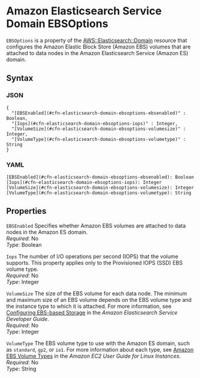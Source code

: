 # Amazon Elasticsearch Service Domain EBSOptions<a name="aws-properties-elasticsearch-domain-ebsoptions"></a>

`EBSOptions` is a property of the [AWS::Elasticsearch::Domain](aws-resource-elasticsearch-domain.md) resource that configures the Amazon Elastic Block Store \(Amazon EBS\) volumes that are attached to data nodes in the Amazon Elasticsearch Service \(Amazon ES\) domain\.

## Syntax<a name="w4ab1c21c10d120c13c15b5"></a>

### JSON<a name="aws-properties-elasticsearch-domain-ebsoptions-syntax.json"></a>

```
{
  "[EBSEnabled](#cfn-elasticsearch-domain-ebsoptions-ebsenabled)" : Boolean,
  "[Iops](#cfn-elasticsearch-domain-ebsoptions-iops)" : Integer,
  "[VolumeSize](#cfn-elasticsearch-domain-ebsoptions-volumesize)" : Integer,
  "[VolumeType](#cfn-elasticsearch-domain-ebsoptions-volumetype)" : String
}
```

### YAML<a name="aws-properties-elasticsearch-domain-ebsoptions-syntax.yaml"></a>

```
[EBSEnabled](#cfn-elasticsearch-domain-ebsoptions-ebsenabled): Boolean
[Iops](#cfn-elasticsearch-domain-ebsoptions-iops): Integer
[VolumeSize](#cfn-elasticsearch-domain-ebsoptions-volumesize): Integer
[VolumeType](#cfn-elasticsearch-domain-ebsoptions-volumetype): String
```

## Properties<a name="w4ab1c21c10d120c13c15b7"></a>

`EBSEnabled`  <a name="cfn-elasticsearch-domain-ebsoptions-ebsenabled"></a>
Specifies whether Amazon EBS volumes are attached to data nodes in the Amazon ES domain\.  
*Required*: No  
*Type*: Boolean

`Iops`  <a name="cfn-elasticsearch-domain-ebsoptions-iops"></a>
The number of I/O operations per second \(IOPS\) that the volume supports\. This property applies only to the Provisioned IOPS \(SSD\) EBS volume type\.  
*Required*: No  
*Type*: Integer

`VolumeSize`  <a name="cfn-elasticsearch-domain-ebsoptions-volumesize"></a>
The size of the EBS volume for each data node\. The minimum and maximum size of an EBS volume depends on the EBS volume type and the instance type to which it is attached\. For more information, see [Configuring EBS\-based Storage](https://docs.aws.amazon.com/elasticsearch-service/latest/developerguide/es-createupdatedomains.html#es-createdomain-configure-ebs) in the *Amazon Elasticsearch Service Developer Guide*\.  
*Required*: No  
*Type*: Integer

`VolumeType`  <a name="cfn-elasticsearch-domain-ebsoptions-volumetype"></a>
The EBS volume type to use with the Amazon ES domain, such as `standard`, `gp2`, or `io1`\. For more information about each type, see [Amazon EBS Volume Types](https://docs.aws.amazon.com/AWSEC2/latest/UserGuide/EBSVolumeTypes.html) in the *Amazon EC2 User Guide for Linux Instances*\.  
*Required*: No  
*Type*: String